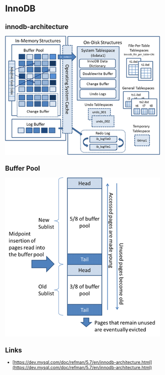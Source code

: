 # InnoDB

## innodb-architecture

![InnoDB](./images/innodb-architecture.png)

## Buffer Pool

![innodb-buffer-pool-list](./images/innodb-buffer-pool-list.png)

## Links

- [https://dev.mysql.com/doc/refman/5.7/en/innodb-architecture.html](https://dev.mysql.com/doc/refman/5.7/en/innodb-architecture.html)
